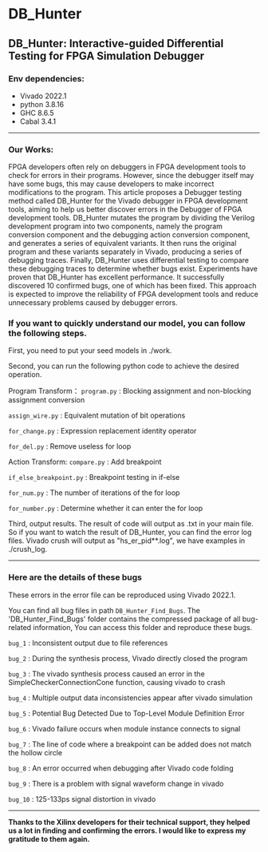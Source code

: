 # DB_Hunter

## DB_Hunter: Interactive-guided Differential Testing for FPGA Simulation Debugger 

### **Env dependencies:**
+ Vivado 2022.1
+ python 3.8.16
+ GHC 8.6.5
+ Cabal 3.4.1

---

### Our Works:
FPGA developers often rely on debuggers in FPGA development tools to check for errors in their programs. However, since the debugger itself may have some bugs, this may cause developers to make incorrect modifications to the program. This article proposes a Debugger testing method called DB_Hunter for the Vivado debugger in FPGA development tools, aiming to help us better discover errors in the Debugger of FPGA development tools. DB_Hunter mutates the program by dividing the Verilog development program into two components, namely the program conversion component and the debugging action conversion component, and generates a series of equivalent variants. It then runs the original program and these variants separately in Vivado, producing a series of debugging traces. Finally, DB_Hunter uses differential testing to compare these debugging traces to determine whether bugs exist. Experiments have proven that DB_Hunter has excellent performance. It successfully discovered 10 confirmed bugs, one of which has been fixed. This approach is expected to improve the reliability of FPGA development tools and reduce unnecessary problems caused by debugger errors.


### **If you want to quickly understand our model, you can follow the following steps.**

First, you need to put your seed models in ./work.

Second, you can run the following python code to achieve the desired operation.

Program Transform：
`program.py` : Blocking assignment and non-blocking assignment conversion

`assign_wire.py` : Equivalent mutation of bit operations

`for_change.py` : Expression replacement identity operator

`for_del.py` : Remove useless for loop

Action Transform:
`compare.py` : Add breakpoint

`if_else_breakpoint.py` : Breakpoint testing in if-else

`for_num.py` : The number of iterations of the for loop

`for_number.py` : Determine whether it can enter the for loop

Third, output results. The result of code will output as .txt in your main file. So if you want to watch the result of DB_Hunter, you can find the error log files. Vivado crush will output as "hs_er_pid**.log", we have examples in ./crush_log.


---

### Here are the details of these bugs
These errors in the error file can be reproduced using Vivado 2022.1.

You can find all bug files in path `DB_Hunter_Find_Bugs`.
The 'DB_Hunter_Find_Bugs' folder contains the compressed package of all bug-related information, You can access this folder and reproduce these bugs.

`bug_1` : Inconsistent output due to file references

`bug_2` : During the synthesis process, Vivado directly closed the program

`bug_3` : The vivado synthesis process caused an error in the SimpleCheckerConnectionCone function, causing vivado to crash

`bug_4` : Multiple output data inconsistencies appear after vivado simulation

`bug_5` : Potential Bug Detected Due to Top-Level Module Definition Error

`bug_6` : Vivado failure occurs when module instance connects to signal

`bug_7` : The line of code where a breakpoint can be added does not match the hollow circle

`bug_8` : An error occurred when debugging after Vivado code folding

`bug_9` : There is a problem with signal waveform change in vivado

`bug_10` : 125-133ps signal distortion in vivado

---
**Thanks to the Xilinx developers for their technical support, they helped us a lot in finding and confirming the errors. I would like to express my gratitude to them again.**
